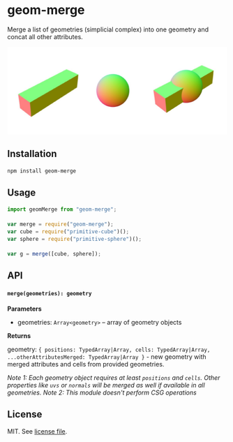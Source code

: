 # geom-merge

Merge a list of geometries (simplicial complex) into one geometry and concat all other attributes.

![](screenshot.jpg)

## Installation

```bash
npm install geom-merge
```

## Usage

```js
import geomMerge from "geom-merge";

var merge = require("geom-merge");
var cube = require("primitive-cube")();
var sphere = require("primitive-sphere")();

var g = merge([cube, sphere]);
```

## API

#### `merge(geometries): geometry`

**Parameters**

- geometries: `Array<geometry>` – array of geometry objects

**Returns**

geometry: `{ positions: TypedArray|Array, cells: TypedArray|Array, ...otherAttributesMerged: TypedArray|Array }` - new geometry with merged attributes and cells from provided geometries.

_Note 1: Each geometry object requires at least `positions` and `cells`. Other properties like `uvs` or `normals` will be merged as well if available in all geometries._
_Note 2: This module doesn't perform CSG operations_

## License

MIT. See [license file](https://github.com/vorg/geom-merge/blob/master/LICENSE.md).
